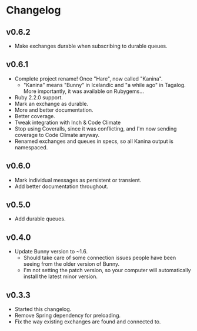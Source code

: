 Changelog
=========

v0.6.2
------
- Make exchanges durable when subscribing to durable queues.

v0.6.1
------
- Complete project rename! Once "Hare", now called "Kanina".
  - "Kanina" means "Bunny" in Icelandic and "a while ago" in Tagalog. More importantly, it was available on Rubygems...
- Ruby 2.2.0 support.
- Mark an exchange as durable.
- More and better documentation.
- Better coverage.
- Tweak integration with Inch & Code Climate
- Stop using Coveralls, since it was conflicting, and I'm now sending coverage to Code Climate anyway.
- Renamed exchanges and queues in specs, so all Kanina output is namespaced.

v0.6.0
------
- Mark individual messages as persistent or transient.
- Add better documentation throughout.

v0.5.0
------
- Add durable queues.

v0.4.0
------
- Update Bunny version to ~1.6.
  - Should take care of some connection issues people have been seeing from the older version of Bunny.
  - I'm not setting the patch version, so your computer will automatically install the latest minor version.

v0.3.3
------
- Started this changelog.
- Remove Spring dependency for preloading.
- Fix the way existing exchanges are found and connected to.
